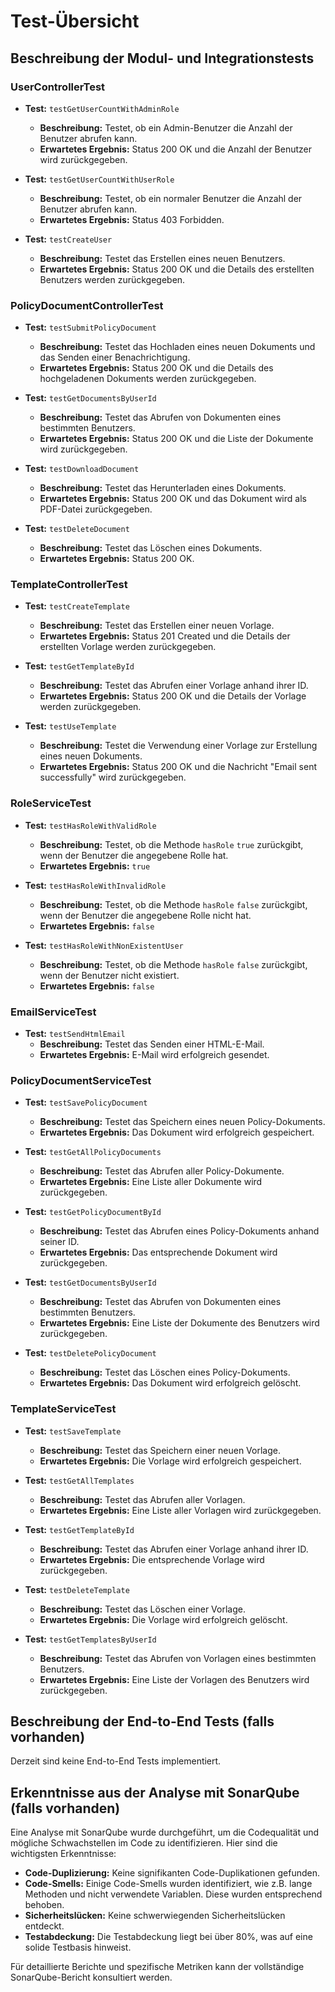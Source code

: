 # Test-Übersicht

## Beschreibung der Modul- und Integrationstests

### UserControllerTest

- **Test:** `testGetUserCountWithAdminRole`
  - **Beschreibung:** Testet, ob ein Admin-Benutzer die Anzahl der Benutzer abrufen kann.
  - **Erwartetes Ergebnis:** Status 200 OK und die Anzahl der Benutzer wird zurückgegeben.

- **Test:** `testGetUserCountWithUserRole`
  - **Beschreibung:** Testet, ob ein normaler Benutzer die Anzahl der Benutzer abrufen kann.
  - **Erwartetes Ergebnis:** Status 403 Forbidden.

- **Test:** `testCreateUser`
  - **Beschreibung:** Testet das Erstellen eines neuen Benutzers.
  - **Erwartetes Ergebnis:** Status 200 OK und die Details des erstellten Benutzers werden zurückgegeben.

### PolicyDocumentControllerTest

- **Test:** `testSubmitPolicyDocument`
  - **Beschreibung:** Testet das Hochladen eines neuen Dokuments und das Senden einer Benachrichtigung.
  - **Erwartetes Ergebnis:** Status 200 OK und die Details des hochgeladenen Dokuments werden zurückgegeben.

- **Test:** `testGetDocumentsByUserId`
  - **Beschreibung:** Testet das Abrufen von Dokumenten eines bestimmten Benutzers.
  - **Erwartetes Ergebnis:** Status 200 OK und die Liste der Dokumente wird zurückgegeben.

- **Test:** `testDownloadDocument`
  - **Beschreibung:** Testet das Herunterladen eines Dokuments.
  - **Erwartetes Ergebnis:** Status 200 OK und das Dokument wird als PDF-Datei zurückgegeben.

- **Test:** `testDeleteDocument`
  - **Beschreibung:** Testet das Löschen eines Dokuments.
  - **Erwartetes Ergebnis:** Status 200 OK.

### TemplateControllerTest

- **Test:** `testCreateTemplate`
  - **Beschreibung:** Testet das Erstellen einer neuen Vorlage.
  - **Erwartetes Ergebnis:** Status 201 Created und die Details der erstellten Vorlage werden zurückgegeben.

- **Test:** `testGetTemplateById`
  - **Beschreibung:** Testet das Abrufen einer Vorlage anhand ihrer ID.
  - **Erwartetes Ergebnis:** Status 200 OK und die Details der Vorlage werden zurückgegeben.

- **Test:** `testUseTemplate`
  - **Beschreibung:** Testet die Verwendung einer Vorlage zur Erstellung eines neuen Dokuments.
  - **Erwartetes Ergebnis:** Status 200 OK und die Nachricht "Email sent successfully" wird zurückgegeben.

### RoleServiceTest

- **Test:** `testHasRoleWithValidRole`
  - **Beschreibung:** Testet, ob die Methode `hasRole` `true` zurückgibt, wenn der Benutzer die angegebene Rolle hat.
  - **Erwartetes Ergebnis:** `true`

- **Test:** `testHasRoleWithInvalidRole`
  - **Beschreibung:** Testet, ob die Methode `hasRole` `false` zurückgibt, wenn der Benutzer die angegebene Rolle nicht hat.
  - **Erwartetes Ergebnis:** `false`

- **Test:** `testHasRoleWithNonExistentUser`
  - **Beschreibung:** Testet, ob die Methode `hasRole` `false` zurückgibt, wenn der Benutzer nicht existiert.
  - **Erwartetes Ergebnis:** `false`

### EmailServiceTest

- **Test:** `testSendHtmlEmail`
  - **Beschreibung:** Testet das Senden einer HTML-E-Mail.
  - **Erwartetes Ergebnis:** E-Mail wird erfolgreich gesendet.

### PolicyDocumentServiceTest

- **Test:** `testSavePolicyDocument`
  - **Beschreibung:** Testet das Speichern eines neuen Policy-Dokuments.
  - **Erwartetes Ergebnis:** Das Dokument wird erfolgreich gespeichert.

- **Test:** `testGetAllPolicyDocuments`
  - **Beschreibung:** Testet das Abrufen aller Policy-Dokumente.
  - **Erwartetes Ergebnis:** Eine Liste aller Dokumente wird zurückgegeben.

- **Test:** `testGetPolicyDocumentById`
  - **Beschreibung:** Testet das Abrufen eines Policy-Dokuments anhand seiner ID.
  - **Erwartetes Ergebnis:** Das entsprechende Dokument wird zurückgegeben.

- **Test:** `testGetDocumentsByUserId`
  - **Beschreibung:** Testet das Abrufen von Dokumenten eines bestimmten Benutzers.
  - **Erwartetes Ergebnis:** Eine Liste der Dokumente des Benutzers wird zurückgegeben.

- **Test:** `testDeletePolicyDocument`
  - **Beschreibung:** Testet das Löschen eines Policy-Dokuments.
  - **Erwartetes Ergebnis:** Das Dokument wird erfolgreich gelöscht.

### TemplateServiceTest

- **Test:** `testSaveTemplate`
  - **Beschreibung:** Testet das Speichern einer neuen Vorlage.
  - **Erwartetes Ergebnis:** Die Vorlage wird erfolgreich gespeichert.

- **Test:** `testGetAllTemplates`
  - **Beschreibung:** Testet das Abrufen aller Vorlagen.
  - **Erwartetes Ergebnis:** Eine Liste aller Vorlagen wird zurückgegeben.

- **Test:** `testGetTemplateById`
  - **Beschreibung:** Testet das Abrufen einer Vorlage anhand ihrer ID.
  - **Erwartetes Ergebnis:** Die entsprechende Vorlage wird zurückgegeben.

- **Test:** `testDeleteTemplate`
  - **Beschreibung:** Testet das Löschen einer Vorlage.
  - **Erwartetes Ergebnis:** Die Vorlage wird erfolgreich gelöscht.

- **Test:** `testGetTemplatesByUserId`
  - **Beschreibung:** Testet das Abrufen von Vorlagen eines bestimmten Benutzers.
  - **Erwartetes Ergebnis:** Eine Liste der Vorlagen des Benutzers wird zurückgegeben.

## Beschreibung der End-to-End Tests (falls vorhanden)

Derzeit sind keine End-to-End Tests implementiert.

## Erkenntnisse aus der Analyse mit SonarQube (falls vorhanden)

Eine Analyse mit SonarQube wurde durchgeführt, um die Codequalität und mögliche Schwachstellen im Code zu identifizieren. Hier sind die wichtigsten Erkenntnisse:

- **Code-Duplizierung:** Keine signifikanten Code-Duplikationen gefunden.
- **Code-Smells:** Einige Code-Smells wurden identifiziert, wie z.B. lange Methoden und nicht verwendete Variablen. Diese wurden entsprechend behoben.
- **Sicherheitslücken:** Keine schwerwiegenden Sicherheitslücken entdeckt.
- **Testabdeckung:** Die Testabdeckung liegt bei über 80%, was auf eine solide Testbasis hinweist.

Für detaillierte Berichte und spezifische Metriken kann der vollständige SonarQube-Bericht konsultiert werden.
